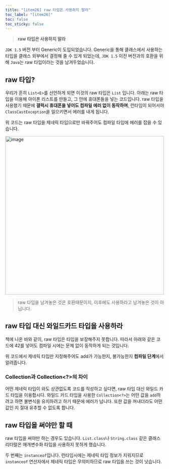 ```yaml
---
title: "[item26] raw 타입은 사용하지 말라"
toc_label: "[item26]"
toc: false
toc_sticky: false
---
```


> **raw 타입은 사용하지 말라**

`JDK 1.5` 버전 부터 Generic이 도입되었습니다. Generic을 통해 클래스에서 사용하는 타입을 클래스 외부에서 결정해 줄 수 있게 되었는데, `JDK 1.5` 이전 버전과의 호환을 위해 `Java`는 raw 타입이라는 것을 남겨두었습니다.

## raw 타입?
우리가 흔히 `List<E>`를 선언하게 되면 이것의 raw 타입은 `List` 입니다. 아래는 raw 타입을 이용해 아이폰 리스트를 만들고, 그 안에 휴대폰들을 넣는 코드입니다. raw 타입을 사용했기 때문에 **갤럭시 휴대폰을 넣어도 컴파일 에러 없이 동작하며**, 런타임이 되어서야 `ClassCastException`을 일으키면서 에러를 내게 됩니다.

<script src="https://gist.github.com/gusah009/3e90a401a17bb076ac4356feb600a734.js"></script>

위 코드는 raw 타입을 제네릭 타입으로만 바꿔주어도 컴파일 타임에 에러를 잡을 수 있습니다.

<img width="503" alt="image" src="https://user-images.githubusercontent.com/26597702/179919366-dfaaf79d-3953-4589-83e4-8f3ff120a284.png">

> raw 타입을 남겨놓은 것은 호환때문이지, 이후에도 사용하라고 남겨놓은 것이 아닙니다.

## raw 타입 대신 와일드카드 타입을 사용하라

책에 나온 바와 같이, raw 타입은 타입을 보장해주지 못합니다. 따라서 아래와 같은 코드에 42를 넣어도 컴파일 시에는 문제 없이 동작하게 되는 것입니다.

<script src="https://gist.github.com/gusah009/cb60548526e1948506442cfa26dc7da2.js"></script>

위 코드에서 제네릭 타입만 지정해주어도 add가 가능한지, 불가능한지 **컴파일 단계**에서 알려줍니다.

### Collection과 Collection<?>의 차이
어떤 제네릭 타입이 와도 상관없도록 코드를 작성하고 싶다면, raw 타입 대신 와일드 카드 타입을 이용합시다. 와일드 카드 타입을 사용한 `Collection<?>`는 어떤 값을 `add`하려고 하면 불변식을 유지하려고 하기 때문에 에러가 납니다. 또한 값을 꺼내더라도 어떤 값인 지 절대 유추할 수 없도록 합니다. 

## raw 타입을 써야만 할 때
raw 타입을 써야만 하는 경우도 있습니다. `List.class`나 `String.class` 같은 클래스 리터럴은 매개변수화 타입을 사용하지 못하게 했습니다.

두 번째는 `instanceof`입니다. 런타임시에는 제네릭 타입 정보가 지워지므로 `instanceof` 연산자에서 제네릭 타입은 무의미하므로 raw 타입을 쓰는 것이 낫습니다.